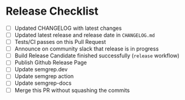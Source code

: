 # Release Checklist

- [ ] Updated CHANGELOG with latest changes
- [ ] Updated latest release and release date in `CHANGELOG.md`
- [ ] Tests/CI passes on this Pull Request
- [ ] Announce on community slack that release is in progress
- [ ] Build Release Candidate finished successfully (`release` workflow)
- [ ] Publish Github Release Page
- [ ] Update semgrep.dev
- [ ] Update semgrep action
- [ ] Update semgrep-docs
- [ ] Merge this PR without squashing the commits
